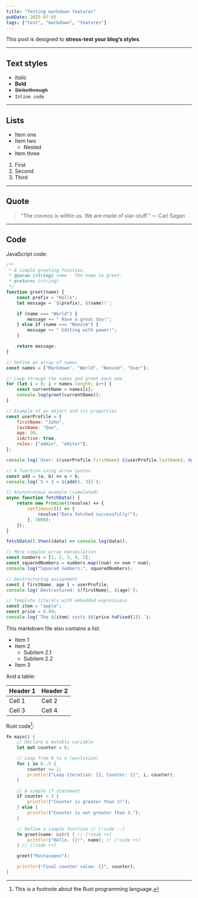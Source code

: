 ```yaml
---
title: "Testing markdown features"
pubDate: 2025-07-05
tags: ["test", "markdown", "features"]
---
```


This post is designed to **stress-test your blog’s styles**.

---

## Text styles

- _Italic_
- **Bold**
- ~~Strikethrough~~
- `Inline code`

---

## Lists

- Item one
- Item two
    - Nested
- Item three

1. First
2. Second
3. Third

---

## Quote

> “The cosmos is within us. We are made of star-stuff.” — Carl Sagan

---

## Code

JavaScript code:

```javascript
/**
 * A simple greeting function.
 * @param {string} name - The name to greet.
 * @returns {string}
 */
function greet(name) {
    const prefix = "Hello";
    let message = `${prefix}, ${name}!`;

    if (name === "World") {
        message += " Have a great day!";
    } else if (name === "Neovim") {
        message += " Editing with power!";
    }

    return message;
}

// Define an array of names
const names = ["Markdown", "World", "Neovim", "User"];

// Loop through the names and greet each one
for (let i = 0; i < names.length; i++) {
    const currentName = names[i];
    console.log(greet(currentName));
}

// Example of an object and its properties
const userProfile = {
    firstName: "John",
    lastName: "Doe",
    age: 30,
    isActive: true,
    roles: ["admin", "editor"],
};

console.log(`User: ${userProfile.firstName} ${userProfile.lastName}, Age: ${userProfile.age}`);

// A function using arrow syntax
const add = (a, b) => a + b;
console.log(`5 + 3 = ${add(5, 3)}`);

// Asynchronous example (simulated)
async function fetchData() {
    return new Promise((resolve) => {
        setTimeout(() => {
            resolve("Data fetched successfully!");
        }, 1000);
    });
}

fetchData().then((data) => console.log(data));

// More complex array manipulation
const numbers = [1, 2, 3, 4, 5];
const squaredNumbers = numbers.map((num) => num * num);
console.log("Squared numbers:", squaredNumbers);

// Destructuring assignment
const { firstName, age } = userProfile;
console.log(`Destructured: ${firstName}, ${age}`);

// Template literals with embedded expressions
const item = "apple";
const price = 0.99;
console.log(`The ${item} costs $${price.toFixed(2)}.`);
```

This markdown file also contains a list:

- Item 1
- Item 2
    - Subitem 2.1
    - Subitem 2.2
- Item 3

And a table:

| Header 1 | Header 2 |
| -------- | -------- |
| Cell 1   | Cell 2   |
| Cell 3   | Cell 4   |

Rust code[^1]:

```rust
fn main() {
    // Declare a mutable variable
    let mut counter = 0;

    // Loop from 0 to 4 (exclusive)
    for i in 0..5 {
        counter += 1;
        println!("Loop iteration: {}, Counter: {}", i, counter);
    }

    // A simple if statement
    if counter > 3 {
        println!("Counter is greater than 3!");
    } else {
        println!("Counter is not greater than 3.");
    }

    // Define a simple function // [!code --]
    fn greet(name: &str) { // [!code ++]
        println!("Hello, {}!", name); // [!code ++]
    } // [!code ++]

    greet("Rustaceans");

    println!("Final counter value: {}", counter);
}
```

[^1]: This is a footnote about the Rust programming language.
